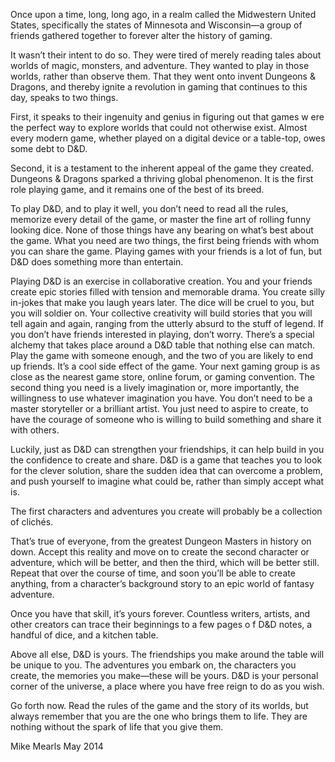Once upon a time, long, long ago, in a realm called the Midwestern United States, specifically the states of Minnesota and Wisconsin—a group of friends gathered together to forever alter the history of gaming.

It wasn’t their intent to do so. They were tired of merely reading tales about worlds of magic, monsters, and adventure. They wanted to play in those worlds, rather than observe them. That they went onto invent Dungeons & Dragons, and thereby ignite a revolution in gaming that continues to this day, speaks to two things.

First, it speaks to their ingenuity and genius in figuring out that games w ere the perfect way to explore worlds that could not otherwise exist. Almost every modern game, whether played on a digital device or a table-top, owes some debt to D&D.

Second, it is a testament to the inherent appeal of the game they created. Dungeons & Dragons sparked a thriving global phenomenon. It is the first role playing game, and it remains one of the best of its breed.

To play D&D, and to play it well, you don’t need to read all the rules, memorize every detail of the game, or master the fine art of rolling funny looking dice. None of those things have any bearing on what’s best about the game. What you need are two things, the first being friends with whom you can share the game. Playing games with your friends is a lot of fun, but D&D does something more than entertain.

Playing D&D is an exercise in collaborative creation. You and your friends create epic stories filled with tension and memorable drama. You create silly in-jokes that make you laugh years later. The dice will be cruel to you, but you will soldier on. Your collective creativity will build stories that you will tell again and again, ranging from the utterly absurd to the stuff of legend. If you don’t have friends interested in playing, don’t worry. There’s a special alchemy that takes place around a D&D table that nothing else can match. Play the game with someone enough, and the two of you are likely to end up friends. It’s a cool side effect of the game. Your next gaming group is as close as the nearest game store, online forum, or gaming convention. The second thing you need is a lively imagination or, more importantly, the willingness to use whatever imagination you have. You don’t need to be a master storyteller or a brilliant artist. You just need to aspire to create, to have the courage of someone who is willing to build something and share it with others.

Luckily, just as D&D can strengthen your friendships, it can help build in you the confidence to create and share. D&D is a game that teaches you to look for the clever solution, share the sudden idea that can overcome a problem, and push yourself to imagine what could be, rather than simply accept what is.

The first characters and adventures you create will probably be a collection of clichés.

That’s true of everyone, from the greatest Dungeon Masters in history on down. Accept this reality and move on to create the second character or adventure, which will be better, and then the third, which will be better still. Repeat that over the course of time, and soon you’ll be able to create anything, from a character’s background story to an epic world of fantasy adventure.

Once you have that skill, it’s yours forever. Countless writers, artists, and other creators can trace their beginnings to a few pages o f D&D notes, a handful of dice, and a kitchen table.

Above all else, D&D is yours. The friendships you make around the table will be unique to you. The adventures you embark on, the characters you create, the memories you make—these will be yours. D&D is your personal corner of the universe, a place where you have free reign to do as you wish.

Go forth now. Read the rules of the game and the story of its worlds, but always remember that you are the one who brings them to life. They are nothing without the spark of life that you give them.

Mike Mearls
May 2014